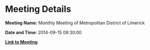 # Meeting Details

**Meeting Name:** Monthly Meeting of Metropolitan District of Limerick

**Date and Time:** 2014-09-15 09:30:00

**[Link to Meeting](https://www.limerick.ie/council/whats-on/monthly-meeting-metropolitan-district-limerick-10)**
